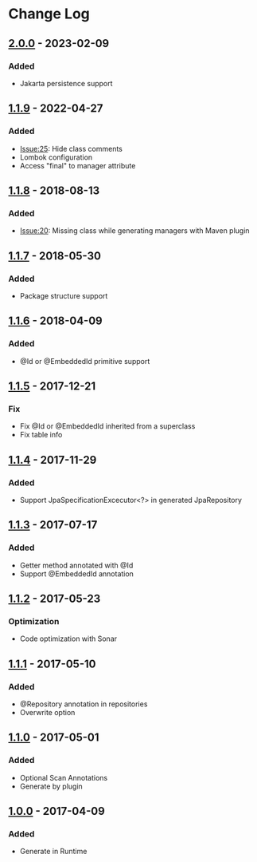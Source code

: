 # Change Log

## [2.0.0] - 2023-02-09
### Added
- Jakarta persistence support

## [1.1.9] - 2022-04-27
### Added
- [Issue:25]: Hide class comments
- Lombok configuration
- Access "final" to manager attribute

## [1.1.8] - 2018-08-13
### Added
- [Issue:20]: Missing class while generating managers with Maven plugin

## [1.1.7] - 2018-05-30
### Added
- Package structure support

## [1.1.6] - 2018-04-09
### Added
- @Id or @EmbeddedId primitive support

## [1.1.5] - 2017-12-21
### Fix
- Fix @Id or @EmbeddedId inherited from a superclass
- Fix table info

## [1.1.4] - 2017-11-29
### Added
- Support JpaSpecificationExcecutor<?> in generated JpaRepository

## [1.1.3] - 2017-07-17
### Added
- Getter method annotated with @Id
- Support @EmbeddedId annotation

## [1.1.2] - 2017-05-23
### Optimization
- Code optimization with Sonar

## [1.1.1] - 2017-05-10
### Added
- @Repository annotation in repositories
- Overwrite option

## [1.1.0] - 2017-05-01
### Added
- Optional Scan Annotations 
- Generate by plugin

## [1.0.0] - 2017-04-09
### Added
- Generate in Runtime

[2.0.0]: https://github.com/cmeza20/spring-data-generator/compare/1.1.9...2.0.0
[1.1.9]: https://github.com/cmeza20/spring-data-generator/compare/1.1.8...1.1.9
[1.1.8]: https://github.com/cmeza20/spring-data-generator/compare/1.1.7...1.1.8
[1.1.7]: https://github.com/cmeza20/spring-data-generator/compare/1.1.6...1.1.7
[1.1.6]: https://github.com/cmeza20/spring-data-generator/compare/1.1.5...1.1.6
[1.1.5]: https://github.com/cmeza20/spring-data-generator/compare/1.1.4...1.1.5
[1.1.4]: https://github.com/cmeza20/spring-data-generator/compare/1.1.3...1.1.4
[1.1.3]: https://github.com/cmeza20/spring-data-generator/compare/1.1.2...1.1.3
[1.1.2]: https://github.com/cmeza20/spring-data-generator/compare/1.1.1...1.1.2
[1.1.1]: https://github.com/cmeza20/spring-data-generator/compare/1.1.0...1.1.1
[1.1.0]: https://github.com/cmeza20/spring-data-generator/compare/1.0.0...1.1.0
[1.0.0]: https://github.com/cmeza20/spring-data-generator/tree/1.0.0


[Issue:20]: https://github.com/cmeza20/spring-data-generator/issues/20
[Issue:25]: https://github.com/cmeza20/spring-data-generator/issues/25